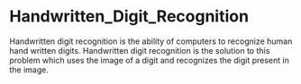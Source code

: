 # Handwritten_Digit_Recognition
 Handwritten digit recognition is the ability of computers to recognize human hand written digits. Handwritten digit recognition is the solution to this problem which uses the image of a digit and recognizes the digit present in the image.
